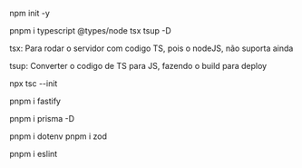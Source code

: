 npm init -y

pnpm i typescript @types/node tsx tsup -D

tsx: Para rodar o servidor com codigo TS, pois
o nodeJS, não suporta ainda

tsup: Converter o codigo de TS para JS, fazendo o build
para deploy

npx tsc --init

pnpm i fastify

pnpm i prisma -D

pnpm i dotenv
pnpm i zod

pnpm i eslint
